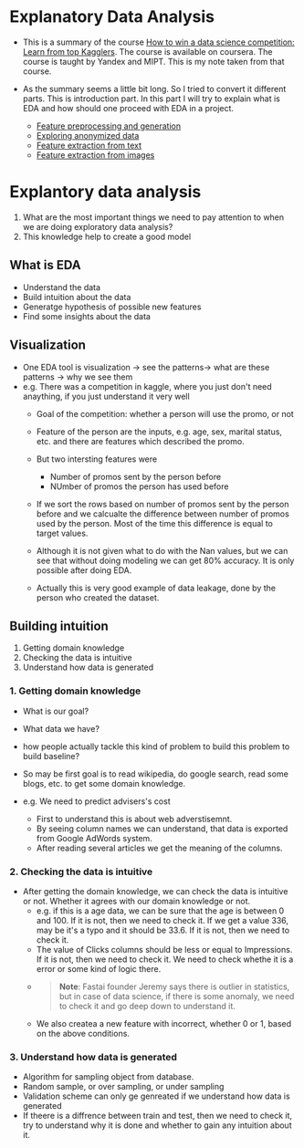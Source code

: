 # Explanatory Data Analysis

* This is a summary of the course [How to win a data science competition: Learn from top Kagglers](https://www.coursera.org/learn/competitive-data-science). The course is available on coursera. The course is taught by Yandex and MIPT. This is my note taken from that course.

* As the summary seems a little bit long. So I tried to convert it different parts. This is introduction part. In this part I will try to explain what is EDA and how should one proceed with EDA in a project.

  * [Feature preprocessing and generation](hasangoni.github.io/2022/11/19/Feature_preprocessing_and_generation.html)
  * [Exploring anonymized data](hasangoni.github.io/2022/11/19/Exploring_anonymized_data.html)
  * [Feature extraction from text](hasangoni.github.io/2022/11/19/Feature_extraction_from_text.html)
  * [Feature extraction from images](hasangoni.github.io/2022/11/19/Feature_extraction_images.html)

# Explantory data analysis

1. What are the most important things we need to pay attention to when we are doing exploratory data analysis?
2. This knowledge help to create a good model

## What is EDA

* Understand the data
* Build intuition about the data
* Generatge hypothesis of possible new features
* Find some insights about the data

## Visualization

* One EDA tool is visualization -> see the patterns-> what are these patterns -> why we see them
* e.g. There was a competition in kaggle, where you just don't need anaything, if you just understand it very well
  * Goal of the competition: whether a person will use the promo, or not
  * Feature of the person are the inputs, e.g. age, sex, marital status, etc. and there are features which described the promo.
  * But two intersting features were

    * Number of promos sent by the person before
    * NUmber of promos the person has used before
  * If we sort the rows based on number of promos sent by the person before and we calcualte the difference between number of promos used by the person. Most of the time this difference is equal to target values.
  * Although it is not given what to do with the Nan values, but we can see that without doing modeling we can get 80% accuracy. It is only possible after doing EDA.
  * Actually this is very good example of data leakage, done by the person who created the dataset.

## Building intuition


1. Getting domain knowledge 
2. Checking the data is intuitive
3. Understand how data is generated

### 1. Getting domain knowledge

* What is our goal?
* What data we have?
* how people actually tackle this kind of problem to build this problem to build baseline?


* So may be first goal is to read wikipedia, do google search, read some blogs, etc. to get some domain knowledge.
* e.g. We need to predict advisers's cost

  * First to understand this is about web adverstisemnt. 
  * By seeing column names we can understand, that data is exported from Google AdWords system. 
  * After reading several articles we get the meaning of the columns.

### 2. Checking the data is intuitive
 
* After getting the domain knowledge, we can check the data is intuitive or not. Whether it agrees with our domain knowledge or not.
  * e.g. if this is a age data, we can be sure that the age is between 0 and 100. If it is not, then we need to check it. If we get a value 336, may be it's a typo and it should be 33.6. If it is not, then we need to check it. 
  * The value of Clicks columns should be less or equal to Impressions. If it is not, then we need to check it. We need to check whethe it is a error or some kind of logic there. 
  * > **Note**: Fastai founder Jeremy says there is outlier in statistics, but in case of data science, if there is some anomaly, we need to check it and go deep down to understand it.
  * We also createa a new feature with incorrect, whether 0 or 1, based on the above conditions.

### 3. Understand how data is generated

* Algorithm for sampling object from database.
* Random sample, or over sampling, or under sampling
* Validation scheme can only ge genreated if we understand how data is generated 
* If theere is a diffrence between train and test, then we need to check it, try to understand why it is done and whether to gain any intuition about it. 

